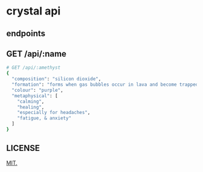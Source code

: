 crystal api
===========

endpoints
---------

## GET /api/:name
```bash
# GET /api/:amethyst
{
  "composition": "silicon dioxide",
  "formation": "forms when gas bubbles occur in lava and become trapped",
  "colour": "purple",
  "metaphysical": [
    "calming",
    "healing",
    "especially for headaches",
    "fatigue, & anxiety"
  ]
}
```

LICENSE
-------

[MIT.](LICENSE)